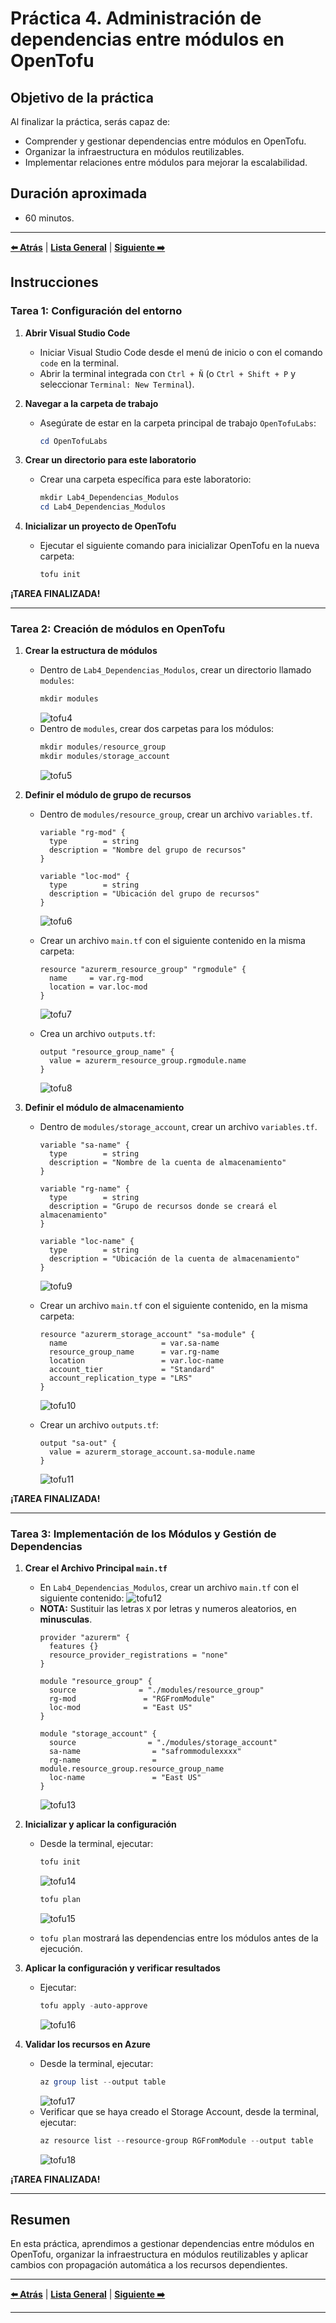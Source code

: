 # Práctica 4. Administración de dependencias entre módulos en OpenTofu

## Objetivo de la práctica

Al finalizar la práctica, serás capaz de:

- Comprender y gestionar dependencias entre módulos en OpenTofu.
- Organizar la infraestructura en módulos reutilizables.
- Implementar relaciones entre módulos para mejorar la escalabilidad.

## Duración aproximada
- 60 minutos.

---

**[⬅️ Atrás](https://netec-mx.github.io/OPE_TOF_EES/Cap%C3%ADtulo3/lab3.html)** | **[Lista General](https://netec-mx.github.io/OPE_TOF_EES/)** | **[Siguiente ➡️](https://netec-mx.github.io/OPE_TOF_EES/Cap%C3%ADtulo1/lab1.html)**

## Instrucciones

### Tarea 1: Configuración del entorno

1. **Abrir Visual Studio Code**
   - Iniciar Visual Studio Code desde el menú de inicio o con el comando `code` en la terminal.
   - Abrir la terminal integrada con `Ctrl + Ñ` (o `Ctrl + Shift + P` y seleccionar `Terminal: New Terminal`).

2. **Navegar a la carpeta de trabajo**
   - Asegúrate de estar en la carpeta principal de trabajo `OpenTofuLabs`:
     ```powershell
     cd OpenTofuLabs
     ```

3. **Crear un directorio para este laboratorio**
   - Crear una carpeta específica para este laboratorio:
     ```powershell
     mkdir Lab4_Dependencias_Modulos
     cd Lab4_Dependencias_Modulos
     ```

4. **Inicializar un proyecto de OpenTofu**
   - Ejecutar el siguiente comando para inicializar OpenTofu en la nueva carpeta:
     ```powershell
     tofu init
     ```

**¡TAREA FINALIZADA!**

---

### Tarea 2: Creación de módulos en OpenTofu

1. **Crear la estructura de módulos**
   - Dentro de `Lab4_Dependencias_Modulos`, crear un directorio llamado `modules`:
     ```powershell
     mkdir modules
     ```
     ![tofu4](../images/lab4/img1.png)
   - Dentro de `modules`, crear dos carpetas para los módulos:
     ```powershell
     mkdir modules/resource_group
     mkdir modules/storage_account
     ```
     ![tofu5](../images/lab4/img2.png)

2. **Definir el módulo de grupo de recursos**
   - Dentro de `modules/resource_group`, crear un archivo `variables.tf`.
     ```hcl
     variable "rg-mod" {
       type        = string
       description = "Nombre del grupo de recursos"
     }
     
     variable "loc-mod" {
       type        = string
       description = "Ubicación del grupo de recursos"
     }
     ```
     ![tofu6](../images/lab4/img3.png)

   - Crear un archivo `main.tf` con el siguiente contenido en la misma carpeta:
     ```hcl
     resource "azurerm_resource_group" "rgmodule" {
       name     = var.rg-mod
       location = var.loc-mod
     }
     ```
     ![tofu7](../images/lab4/img4.png)
   
   - Crea un archivo `outputs.tf`:
     ```hcl
     output "resource_group_name" {
       value = azurerm_resource_group.rgmodule.name
     }
     ```
     ![tofu8](../images/lab4/img5.png)

3. **Definir el módulo de almacenamiento**
   - Dentro de `modules/storage_account`, crear un archivo `variables.tf`.
     ```hcl
     variable "sa-name" {
       type        = string
       description = "Nombre de la cuenta de almacenamiento"
     }
     
     variable "rg-name" {
       type        = string
       description = "Grupo de recursos donde se creará el almacenamiento"
     }
     
     variable "loc-name" {
       type        = string
       description = "Ubicación de la cuenta de almacenamiento"
     }
     ```
     ![tofu9](../images/lab4/img6.png)

   - Crear un archivo `main.tf` con el siguiente contenido, en la misma carpeta:
     ```hcl
     resource "azurerm_storage_account" "sa-module" {
       name                     = var.sa-name
       resource_group_name      = var.rg-name
       location                 = var.loc-name
       account_tier             = "Standard"
       account_replication_type = "LRS"
     }
     ```
     ![tofu10](../images/lab4/img7.png)
   
   - Crear un archivo `outputs.tf`:
     ```hcl
     output "sa-out" {
       value = azurerm_storage_account.sa-module.name
     }
     ```
     ![tofu11](../images/lab4/img8.png)

**¡TAREA FINALIZADA!**

---

### Tarea 3: Implementación de los Módulos y Gestión de Dependencias

1. **Crear el Archivo Principal `main.tf`**
   - En `Lab4_Dependencias_Modulos`, crear un archivo `main.tf` con el siguiente contenido:
   ![tofu12](../images/lab4/img9.png)
   - **NOTA:** Sustituir las letras `X` por letras y numeros aleatorios, en **minusculas**.
     ```hcl
     provider "azurerm" {
       features {}
       resource_provider_registrations = "none"
     }
     
     module "resource_group" {
       source              = "./modules/resource_group"
       rg-mod               = "RGFromModule"
       loc-mod              = "East US"
     }
     
     module "storage_account" {
       source                = "./modules/storage_account"
       sa-name                = "safrommodulexxxx"
       rg-name                = module.resource_group.resource_group_name
       loc-name               = "East US"
     }
     ```
     ![tofu13](../images/lab4/img10.png)

2. **Inicializar y aplicar la configuración**
   - Desde la terminal, ejecutar:
     ```powershell
     tofu init
     ```
     ![tofu14](../images/lab4/img11.png)
     ```powershell
     tofu plan
     ```
     ![tofu15](../images/lab4/img12.png)

   - `tofu plan` mostrará las dependencias entre los módulos antes de la ejecución.

3. **Aplicar la configuración y verificar resultados**
   - Ejecutar:
     ```powershell
     tofu apply -auto-approve
     ```
     ![tofu16](../images/lab4/img13.png)

4. **Validar los recursos en Azure**
   - Desde la terminal, ejecutar:
     ```powershell
     az group list --output table
     ```
     ![tofu17](../images/lab4/img14.png)
   - Verificar que se haya creado el Storage Account, desde la terminal, ejecutar:
     ```powershell
     az resource list --resource-group RGFromModule --output table
     ```
     ![tofu18](../images/lab4/img15.png)

**¡TAREA FINALIZADA!**

---

## Resumen

En esta práctica, aprendimos a gestionar dependencias entre módulos en OpenTofu, organizar la infraestructura en módulos reutilizables y aplicar cambios con propagación automática a los recursos dependientes.

---

**[⬅️ Atrás](https://netec-mx.github.io/OPE_TOF_EES/Cap%C3%ADtulo3/lab3.html)** | **[Lista General](https://netec-mx.github.io/OPE_TOF_EES/)** | **[Siguiente ➡️](https://netec-mx.github.io/OPE_TOF_EES/Cap%C3%ADtulo1/lab1.html)**

---
